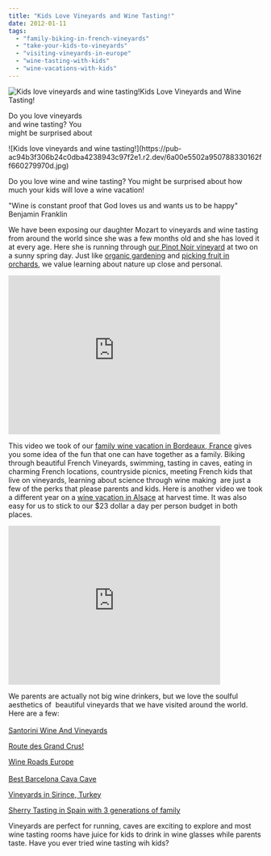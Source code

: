 ```yaml
---
title: "Kids Love Vineyards and Wine Tasting!"
date: 2012-01-11
tags: 
  - "family-biking-in-french-vineyards"
  - "take-your-kids-to-vineyards"
  - "visiting-vineyards-in-europe"
  - "wine-tasting-with-kids"
  - "wine-vacations-with-kids"
---
```


![Kids love vineyards and wine tasting!](https://pub-ac94b3f306b24c0dba4238943c97f2e1.r2.dev/6a00e5502a950788330168e55b9351970c.jpg)Kids Love Vineyards and Wine Tasting!

Do you love vineyards  
and wine tasting? You  
might be surprised about

<!--more--> ![Kids love vineyards and wine tasting!](https://pub-ac94b3f306b24c0dba4238943c97f2e1.r2.dev/6a00e5502a950788330162ff660279970d.jpg)  
  
Do you love wine and wine tasting? You might be surprised about how much your kids will love a wine vacation!  
  
"Wine is constant proof that God loves us and wants us to be happy" Benjamin Franklin  
  
We have been exposing our daughter Mozart to vineyards and wine tasting from around the world since she was a few months old and she has loved it at every age. Here she is running through [our Pinot Noir vineyard](https://pub-ac94b3f306b24c0dba4238943c97f2e1.r2.dev/2006/08/home-and-hous-1.html "our pinot noir vineyard") at two on a sunny spring day. Just like [organic gardening](https://pub-ac94b3f306b24c0dba4238943c97f2e1.r2.dev/2010/05/travel-organic-garden-homeschool-green-unschool-nature-unit-study-lessons-from-gardening-travel-.html "organic gardening") and [picking fruit in orchards](https://pub-ac94b3f306b24c0dba4238943c97f2e1.r2.dev/2010/06/free-travel-food-helps-a-cheap-budget-family-travel-international-travel-tips.html "picking fruit in orchards"), we value learning about nature up close and personal.  
  

<iframe src="http://www.youtube.com/embed/6jYiqGE2VjQ" frameborder="0" height="315" width="420"></iframe>

  
  
This video we took of our [family wine vacation in Bordeaux, France](https://pub-ac94b3f306b24c0dba4238943c97f2e1.r2.dev/2009/05/biking-st-emilion-bordeaux-vineyards-in-france-wine-country.html "family wine vacation in Bordeaux, France") gives you some idea of the fun that one can have together as a family. Biking through beautiful French Vineyards, swimming, tasting in caves, eating in charming French locations, countryside picnics, meeting French kids that live on vineyards, learning about science through wine making  are just a few of the perks that please parents and kids. Here is another video we took a different year on a [wine vacation in Alsace](https://pub-ac94b3f306b24c0dba4238943c97f2e1.r2.dev/2009/01/route-des-vins-dalsace-france-at-grape-harvest.html "wine vacation in Alsace") at harvest time. It was also easy for us to stick to our $23 dollar a day per person budget in both places.  
  

<iframe src="http://www.youtube.com/embed/GbduuBlMN50" frameborder="0" height="315" width="420"></iframe>

  
  
We parents are actually not big wine drinkers, but we love the soulful aesthetics of  beautiful vineyards that we have visited around the world. Here are a few:  
[  
Santorini Wine And Vineyards](https://pub-ac94b3f306b24c0dba4238943c97f2e1.r2.dev/2007/06/santorini-wine.html "Satorini wine and vineyards")  
  
[Route des Grand Crus!](https://pub-ac94b3f306b24c0dba4238943c97f2e1.r2.dev/2006/10/route-des-grand.html "family wine vacation ")  
  
[Wine Roads Europe](https://pub-ac94b3f306b24c0dba4238943c97f2e1.r2.dev/2006/10/wine-roads-bacc.html "wine roads europe")  
[  
Best Barcelona Cava Cave](https://pub-ac94b3f306b24c0dba4238943c97f2e1.r2.dev/2011/11/-barcelona-cava-cave-spanish-wine-catalan-champagne.html "best barcelona cava cave")  
  
[Vineyards in Sirince, Turkey](https://pub-ac94b3f306b24c0dba4238943c97f2e1.r2.dev/2007/07/sirince-charms.html "vineyards in Sirince Turkey")  
  
[Sherry Tasting in Spain with 3 generations of family](https://pub-ac94b3f306b24c0dba4238943c97f2e1.r2.dev/2007/03/horses-and-sher.html "sherry tasting in Spain with 3 generations")  
  
Vineyards are perfect for running, caves are exciting to explore and most wine tasting rooms have juice for kids to drink in wine glasses while parents taste. Have you ever tried wine tasting wih kids?

